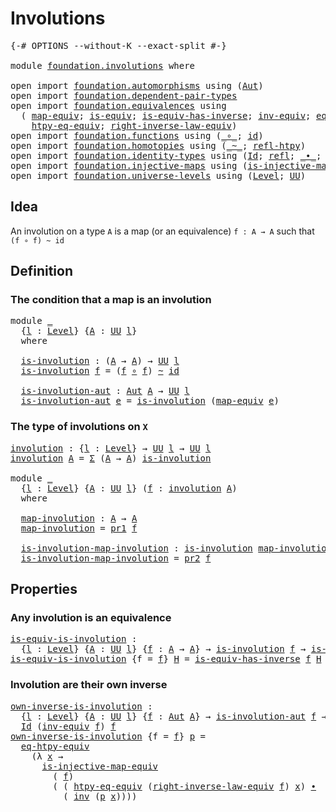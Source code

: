 # Involutions

<pre class="Agda"><a id="24" class="Symbol">{-#</a> <a id="28" class="Keyword">OPTIONS</a> <a id="36" class="Pragma">--without-K</a> <a id="48" class="Pragma">--exact-split</a> <a id="62" class="Symbol">#-}</a>

<a id="67" class="Keyword">module</a> <a id="74" href="foundation.involutions.html" class="Module">foundation.involutions</a> <a id="97" class="Keyword">where</a>

<a id="104" class="Keyword">open</a> <a id="109" class="Keyword">import</a> <a id="116" href="foundation.automorphisms.html" class="Module">foundation.automorphisms</a> <a id="141" class="Keyword">using</a> <a id="147" class="Symbol">(</a><a id="148" href="foundation.automorphisms.html#1210" class="Function">Aut</a><a id="151" class="Symbol">)</a>
<a id="153" class="Keyword">open</a> <a id="158" class="Keyword">import</a> <a id="165" href="foundation.dependent-pair-types.html" class="Module">foundation.dependent-pair-types</a>
<a id="197" class="Keyword">open</a> <a id="202" class="Keyword">import</a> <a id="209" href="foundation.equivalences.html" class="Module">foundation.equivalences</a> <a id="233" class="Keyword">using</a>
  <a id="241" class="Symbol">(</a> <a id="243" href="foundation-core.equivalences.html#1807" class="Function">map-equiv</a><a id="252" class="Symbol">;</a> <a id="254" href="foundation-core.equivalences.html#1542" class="Function">is-equiv</a><a id="262" class="Symbol">;</a> <a id="264" href="foundation-core.equivalences.html#2999" class="Function">is-equiv-has-inverse</a><a id="284" class="Symbol">;</a> <a id="286" href="foundation-core.equivalences.html#5707" class="Function">inv-equiv</a><a id="295" class="Symbol">;</a> <a id="297" href="foundation.equivalences.html#13491" class="Function">eq-htpy-equiv</a><a id="310" class="Symbol">;</a>
    <a id="316" href="foundation.equivalences.html#13628" class="Function">htpy-eq-equiv</a><a id="329" class="Symbol">;</a> <a id="331" href="foundation.equivalences.html#15445" class="Function">right-inverse-law-equiv</a><a id="354" class="Symbol">)</a>
<a id="356" class="Keyword">open</a> <a id="361" class="Keyword">import</a> <a id="368" href="foundation.functions.html" class="Module">foundation.functions</a> <a id="389" class="Keyword">using</a> <a id="395" class="Symbol">(</a><a id="396" href="foundation-core.functions.html#407" class="Function Operator">_∘_</a><a id="399" class="Symbol">;</a> <a id="401" href="foundation-core.functions.html#309" class="Function">id</a><a id="403" class="Symbol">)</a>
<a id="405" class="Keyword">open</a> <a id="410" class="Keyword">import</a> <a id="417" href="foundation.homotopies.html" class="Module">foundation.homotopies</a> <a id="439" class="Keyword">using</a> <a id="445" class="Symbol">(</a><a id="446" href="foundation-core.homotopies.html#467" class="Function Operator">_~_</a><a id="449" class="Symbol">;</a> <a id="451" href="foundation-core.homotopies.html#632" class="Function">refl-htpy</a><a id="460" class="Symbol">)</a>
<a id="462" class="Keyword">open</a> <a id="467" class="Keyword">import</a> <a id="474" href="foundation.identity-types.html" class="Module">foundation.identity-types</a> <a id="500" class="Keyword">using</a> <a id="506" class="Symbol">(</a><a id="507" href="foundation-core.identity-types.html#641" class="Datatype">Id</a><a id="509" class="Symbol">;</a> <a id="511" href="foundation-core.identity-types.html#694" class="InductiveConstructor">refl</a><a id="515" class="Symbol">;</a> <a id="517" href="foundation-core.identity-types.html#1239" class="Function Operator">_∙_</a><a id="520" class="Symbol">;</a> <a id="522" href="foundation-core.identity-types.html#1552" class="Function">inv</a><a id="525" class="Symbol">)</a>
<a id="527" class="Keyword">open</a> <a id="532" class="Keyword">import</a> <a id="539" href="foundation.injective-maps.html" class="Module">foundation.injective-maps</a> <a id="565" class="Keyword">using</a> <a id="571" class="Symbol">(</a><a id="572" href="foundation.injective-maps.html#3001" class="Function">is-injective-map-equiv</a><a id="594" class="Symbol">)</a>
<a id="596" class="Keyword">open</a> <a id="601" class="Keyword">import</a> <a id="608" href="foundation.universe-levels.html" class="Module">foundation.universe-levels</a> <a id="635" class="Keyword">using</a> <a id="641" class="Symbol">(</a><a id="642" href="Agda.Primitive.html#597" class="Postulate">Level</a><a id="647" class="Symbol">;</a> <a id="649" href="foundation-core.universe-levels.html#222" class="Primitive">UU</a><a id="651" class="Symbol">)</a>
</pre>
## Idea

An involution on a type `A` is a map (or an equivalence) `f : A → A` such that `(f ∘ f) ~ id`

## Definition

### The condition that a map is an involution

<pre class="Agda"><a id="832" class="Keyword">module</a> <a id="839" href="foundation.involutions.html#839" class="Module">_</a>
  <a id="843" class="Symbol">{</a><a id="844" href="foundation.involutions.html#844" class="Bound">l</a> <a id="846" class="Symbol">:</a> <a id="848" href="Agda.Primitive.html#597" class="Postulate">Level</a><a id="853" class="Symbol">}</a> <a id="855" class="Symbol">{</a><a id="856" href="foundation.involutions.html#856" class="Bound">A</a> <a id="858" class="Symbol">:</a> <a id="860" href="foundation-core.universe-levels.html#222" class="Primitive">UU</a> <a id="863" href="foundation.involutions.html#844" class="Bound">l</a><a id="864" class="Symbol">}</a>
  <a id="868" class="Keyword">where</a>

  <a id="877" href="foundation.involutions.html#877" class="Function">is-involution</a> <a id="891" class="Symbol">:</a> <a id="893" class="Symbol">(</a><a id="894" href="foundation.involutions.html#856" class="Bound">A</a> <a id="896" class="Symbol">→</a> <a id="898" href="foundation.involutions.html#856" class="Bound">A</a><a id="899" class="Symbol">)</a> <a id="901" class="Symbol">→</a> <a id="903" href="foundation-core.universe-levels.html#222" class="Primitive">UU</a> <a id="906" href="foundation.involutions.html#844" class="Bound">l</a>
  <a id="910" href="foundation.involutions.html#877" class="Function">is-involution</a> <a id="924" href="foundation.involutions.html#924" class="Bound">f</a> <a id="926" class="Symbol">=</a> <a id="928" class="Symbol">(</a><a id="929" href="foundation.involutions.html#924" class="Bound">f</a> <a id="931" href="foundation-core.functions.html#407" class="Function Operator">∘</a> <a id="933" href="foundation.involutions.html#924" class="Bound">f</a><a id="934" class="Symbol">)</a> <a id="936" href="foundation-core.homotopies.html#467" class="Function Operator">~</a> <a id="938" href="foundation-core.functions.html#309" class="Function">id</a>

  <a id="944" href="foundation.involutions.html#944" class="Function">is-involution-aut</a> <a id="962" class="Symbol">:</a> <a id="964" href="foundation.automorphisms.html#1210" class="Function">Aut</a> <a id="968" href="foundation.involutions.html#856" class="Bound">A</a> <a id="970" class="Symbol">→</a> <a id="972" href="foundation-core.universe-levels.html#222" class="Primitive">UU</a> <a id="975" href="foundation.involutions.html#844" class="Bound">l</a>
  <a id="979" href="foundation.involutions.html#944" class="Function">is-involution-aut</a> <a id="997" href="foundation.involutions.html#997" class="Bound">e</a> <a id="999" class="Symbol">=</a> <a id="1001" href="foundation.involutions.html#877" class="Function">is-involution</a> <a id="1015" class="Symbol">(</a><a id="1016" href="foundation-core.equivalences.html#1807" class="Function">map-equiv</a> <a id="1026" href="foundation.involutions.html#997" class="Bound">e</a><a id="1027" class="Symbol">)</a>
</pre>
### The type of involutions on `X`

<pre class="Agda"><a id="involution"></a><a id="1078" href="foundation.involutions.html#1078" class="Function">involution</a> <a id="1089" class="Symbol">:</a> <a id="1091" class="Symbol">{</a><a id="1092" href="foundation.involutions.html#1092" class="Bound">l</a> <a id="1094" class="Symbol">:</a> <a id="1096" href="Agda.Primitive.html#597" class="Postulate">Level</a><a id="1101" class="Symbol">}</a> <a id="1103" class="Symbol">→</a> <a id="1105" href="foundation-core.universe-levels.html#222" class="Primitive">UU</a> <a id="1108" href="foundation.involutions.html#1092" class="Bound">l</a> <a id="1110" class="Symbol">→</a> <a id="1112" href="foundation-core.universe-levels.html#222" class="Primitive">UU</a> <a id="1115" href="foundation.involutions.html#1092" class="Bound">l</a>
<a id="1117" href="foundation.involutions.html#1078" class="Function">involution</a> <a id="1128" href="foundation.involutions.html#1128" class="Bound">A</a> <a id="1130" class="Symbol">=</a> <a id="1132" href="foundation-core.dependent-pair-types.html#502" class="Record">Σ</a> <a id="1134" class="Symbol">(</a><a id="1135" href="foundation.involutions.html#1128" class="Bound">A</a> <a id="1137" class="Symbol">→</a> <a id="1139" href="foundation.involutions.html#1128" class="Bound">A</a><a id="1140" class="Symbol">)</a> <a id="1142" href="foundation.involutions.html#877" class="Function">is-involution</a>

<a id="1157" class="Keyword">module</a> <a id="1164" href="foundation.involutions.html#1164" class="Module">_</a>
  <a id="1168" class="Symbol">{</a><a id="1169" href="foundation.involutions.html#1169" class="Bound">l</a> <a id="1171" class="Symbol">:</a> <a id="1173" href="Agda.Primitive.html#597" class="Postulate">Level</a><a id="1178" class="Symbol">}</a> <a id="1180" class="Symbol">{</a><a id="1181" href="foundation.involutions.html#1181" class="Bound">A</a> <a id="1183" class="Symbol">:</a> <a id="1185" href="foundation-core.universe-levels.html#222" class="Primitive">UU</a> <a id="1188" href="foundation.involutions.html#1169" class="Bound">l</a><a id="1189" class="Symbol">}</a> <a id="1191" class="Symbol">(</a><a id="1192" href="foundation.involutions.html#1192" class="Bound">f</a> <a id="1194" class="Symbol">:</a> <a id="1196" href="foundation.involutions.html#1078" class="Function">involution</a> <a id="1207" href="foundation.involutions.html#1181" class="Bound">A</a><a id="1208" class="Symbol">)</a>
  <a id="1212" class="Keyword">where</a>

  <a id="1221" href="foundation.involutions.html#1221" class="Function">map-involution</a> <a id="1236" class="Symbol">:</a> <a id="1238" href="foundation.involutions.html#1181" class="Bound">A</a> <a id="1240" class="Symbol">→</a> <a id="1242" href="foundation.involutions.html#1181" class="Bound">A</a>
  <a id="1246" href="foundation.involutions.html#1221" class="Function">map-involution</a> <a id="1261" class="Symbol">=</a> <a id="1263" href="foundation-core.dependent-pair-types.html#592" class="Field">pr1</a> <a id="1267" href="foundation.involutions.html#1192" class="Bound">f</a>

  <a id="1272" href="foundation.involutions.html#1272" class="Function">is-involution-map-involution</a> <a id="1301" class="Symbol">:</a> <a id="1303" href="foundation.involutions.html#877" class="Function">is-involution</a> <a id="1317" href="foundation.involutions.html#1221" class="Function">map-involution</a>
  <a id="1334" href="foundation.involutions.html#1272" class="Function">is-involution-map-involution</a> <a id="1363" class="Symbol">=</a> <a id="1365" href="foundation-core.dependent-pair-types.html#604" class="Field">pr2</a> <a id="1369" href="foundation.involutions.html#1192" class="Bound">f</a>
</pre>
## Properties

### Any involution is an equivalence

<pre class="Agda"><a id="is-equiv-is-involution"></a><a id="1437" href="foundation.involutions.html#1437" class="Function">is-equiv-is-involution</a> <a id="1460" class="Symbol">:</a>
  <a id="1464" class="Symbol">{</a><a id="1465" href="foundation.involutions.html#1465" class="Bound">l</a> <a id="1467" class="Symbol">:</a> <a id="1469" href="Agda.Primitive.html#597" class="Postulate">Level</a><a id="1474" class="Symbol">}</a> <a id="1476" class="Symbol">{</a><a id="1477" href="foundation.involutions.html#1477" class="Bound">A</a> <a id="1479" class="Symbol">:</a> <a id="1481" href="foundation-core.universe-levels.html#222" class="Primitive">UU</a> <a id="1484" href="foundation.involutions.html#1465" class="Bound">l</a><a id="1485" class="Symbol">}</a> <a id="1487" class="Symbol">{</a><a id="1488" href="foundation.involutions.html#1488" class="Bound">f</a> <a id="1490" class="Symbol">:</a> <a id="1492" href="foundation.involutions.html#1477" class="Bound">A</a> <a id="1494" class="Symbol">→</a> <a id="1496" href="foundation.involutions.html#1477" class="Bound">A</a><a id="1497" class="Symbol">}</a> <a id="1499" class="Symbol">→</a> <a id="1501" href="foundation.involutions.html#877" class="Function">is-involution</a> <a id="1515" href="foundation.involutions.html#1488" class="Bound">f</a> <a id="1517" class="Symbol">→</a> <a id="1519" href="foundation-core.equivalences.html#1542" class="Function">is-equiv</a> <a id="1528" href="foundation.involutions.html#1488" class="Bound">f</a>
<a id="1530" href="foundation.involutions.html#1437" class="Function">is-equiv-is-involution</a> <a id="1553" class="Symbol">{</a><a id="1554" class="Argument">f</a> <a id="1556" class="Symbol">=</a> <a id="1558" href="foundation.involutions.html#1558" class="Bound">f</a><a id="1559" class="Symbol">}</a> <a id="1561" href="foundation.involutions.html#1561" class="Bound">H</a> <a id="1563" class="Symbol">=</a> <a id="1565" href="foundation-core.equivalences.html#2999" class="Function">is-equiv-has-inverse</a> <a id="1586" href="foundation.involutions.html#1558" class="Bound">f</a> <a id="1588" href="foundation.involutions.html#1561" class="Bound">H</a> <a id="1590" href="foundation.involutions.html#1561" class="Bound">H</a>
</pre>
### Involution are their own inverse

<pre class="Agda"><a id="own-inverse-is-involution"></a><a id="1643" href="foundation.involutions.html#1643" class="Function">own-inverse-is-involution</a> <a id="1669" class="Symbol">:</a>
  <a id="1673" class="Symbol">{</a><a id="1674" href="foundation.involutions.html#1674" class="Bound">l</a> <a id="1676" class="Symbol">:</a> <a id="1678" href="Agda.Primitive.html#597" class="Postulate">Level</a><a id="1683" class="Symbol">}</a> <a id="1685" class="Symbol">{</a><a id="1686" href="foundation.involutions.html#1686" class="Bound">A</a> <a id="1688" class="Symbol">:</a> <a id="1690" href="foundation-core.universe-levels.html#222" class="Primitive">UU</a> <a id="1693" href="foundation.involutions.html#1674" class="Bound">l</a><a id="1694" class="Symbol">}</a> <a id="1696" class="Symbol">{</a><a id="1697" href="foundation.involutions.html#1697" class="Bound">f</a> <a id="1699" class="Symbol">:</a> <a id="1701" href="foundation.automorphisms.html#1210" class="Function">Aut</a> <a id="1705" href="foundation.involutions.html#1686" class="Bound">A</a><a id="1706" class="Symbol">}</a> <a id="1708" class="Symbol">→</a> <a id="1710" href="foundation.involutions.html#944" class="Function">is-involution-aut</a> <a id="1728" href="foundation.involutions.html#1697" class="Bound">f</a> <a id="1730" class="Symbol">→</a>
  <a id="1734" href="foundation-core.identity-types.html#641" class="Datatype">Id</a> <a id="1737" class="Symbol">(</a><a id="1738" href="foundation-core.equivalences.html#5707" class="Function">inv-equiv</a> <a id="1748" href="foundation.involutions.html#1697" class="Bound">f</a><a id="1749" class="Symbol">)</a> <a id="1751" href="foundation.involutions.html#1697" class="Bound">f</a>
<a id="1753" href="foundation.involutions.html#1643" class="Function">own-inverse-is-involution</a> <a id="1779" class="Symbol">{</a><a id="1780" class="Argument">f</a> <a id="1782" class="Symbol">=</a> <a id="1784" href="foundation.involutions.html#1784" class="Bound">f</a><a id="1785" class="Symbol">}</a> <a id="1787" href="foundation.involutions.html#1787" class="Bound">p</a> <a id="1789" class="Symbol">=</a>
  <a id="1793" href="foundation.equivalences.html#13491" class="Function">eq-htpy-equiv</a>
    <a id="1811" class="Symbol">(λ</a> <a id="1814" href="foundation.involutions.html#1814" class="Bound">x</a> <a id="1816" class="Symbol">→</a>
      <a id="1824" href="foundation.injective-maps.html#3001" class="Function">is-injective-map-equiv</a>
        <a id="1855" class="Symbol">(</a> <a id="1857" href="foundation.involutions.html#1784" class="Bound">f</a><a id="1858" class="Symbol">)</a>
        <a id="1868" class="Symbol">(</a> <a id="1870" class="Symbol">(</a> <a id="1872" href="foundation.equivalences.html#13628" class="Function">htpy-eq-equiv</a> <a id="1886" class="Symbol">(</a><a id="1887" href="foundation.equivalences.html#15445" class="Function">right-inverse-law-equiv</a> <a id="1911" href="foundation.involutions.html#1784" class="Bound">f</a><a id="1912" class="Symbol">)</a> <a id="1914" href="foundation.involutions.html#1814" class="Bound">x</a><a id="1915" class="Symbol">)</a> <a id="1917" href="foundation-core.identity-types.html#1239" class="Function Operator">∙</a>
          <a id="1929" class="Symbol">(</a> <a id="1931" href="foundation-core.identity-types.html#1552" class="Function">inv</a> <a id="1935" class="Symbol">(</a><a id="1936" href="foundation.involutions.html#1787" class="Bound">p</a> <a id="1938" href="foundation.involutions.html#1814" class="Bound">x</a><a id="1939" class="Symbol">))))</a>
</pre>